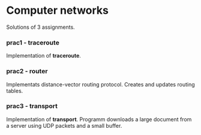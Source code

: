 # Computer networks

Solutions of 3 assignments.

### prac1 - traceroute
Implementation of **traceroute**.

### prac2 - router
Implementats distance-vector routing protocol. Creates and updates routing tables.

### prac3 - transport
Implementation of **transport**. Programm downloads a large document from a server using UDP packets and a small buffer.  